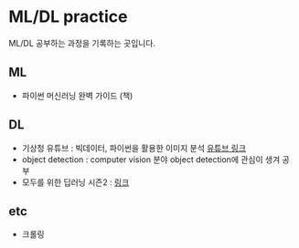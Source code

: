 # ML/DL practice
ML/DL 공부하는 과정을 기록하는 곳입니다.  
  
## ML
- 파이썬 머신러닝 완벽 가이드 (책)    
  
  
## DL
- 기상청 유튜브 : 빅데이터, 파이썬을 활용한 이미지 분석 [유튜브 링크](https://www.youtube.com/watch?v=dEqnpulGt6k&list=PLOb64j4Ajftx8KUYB2YqfHzx-WmdtPAQ2&index=10)  
- object detection : computer vision 분야 object detection에 관심이 생겨 공부
- 모두를 위한 딥러닝 시즌2 : [링크](https://deeplearningzerotoall.github.io/season2/lec_pytorch.html)

  
  
## etc
- 크롤링
